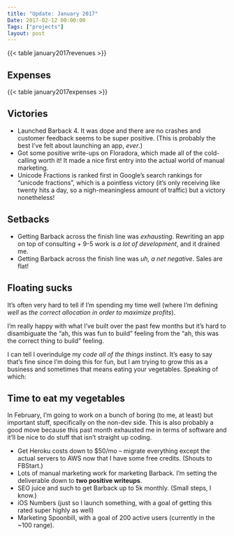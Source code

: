 ```yaml
---
title: "Update: January 2017"
Date: 2017-02-12 00:00:00
Tags: ["projects"]
layout: post
---
```


<p>{{&lt; table january2017revenues &gt;}}</p>


<h2 id="expenses">Expenses</h2>


<p>{{&lt; table january2017expenses &gt;}}</p>


<h2 id="victories">Victories</h2>


<ul>
<li>Launched Barback 4. It was dope and there are no crashes and customer feedback seems to be super positive.  (This is probably the best I’ve felt about launching an app, <em>ever</em>.)</li>
<li>Got some positive write-ups on Floradora, which made all of the cold-calling worth it!  It made a nice first entry into the actual world of manual marketing.</li>
<li>Unicode Fractions is ranked first in Google’s search rankings for “unicode fractions”, which is a pointless victory (it’s only receiving like twenty hits a day, so a nigh-meaningless amount of traffic) but a victory nonetheless!</li>
</ul>


<h2 id="setbacks">Setbacks</h2>


<ul>
<li>Getting Barback across the finish line was <em>exhausting</em>.  Rewriting an app on top of consulting + 9-5 work is <em>a lot of development</em>, and it drained me.</li>
<li>Getting Barback across the finish line was <em>uh, a net negative</em>. Sales are flat!</li>
</ul>


<h2 id="floating-sucks">Floating sucks</h2>


<p>It’s often very hard to tell if I’m spending my time well (where I’m defining <em>well</em> as <em>the correct allocation in order to maximize profits</em>).</p>


<p>I’m really happy with what I’ve built over the past few months but it’s hard to disambiguate the “ah, this was fun to build” feeling from the “ah, this was the correct thing to build” feeling.</p>


<p>I can tell I overindulge my <em>code all of the things</em> instinct.  It’s easy to say that’s fine since I’m doing this for fun, but I  am trying to grow this as a business and sometimes that means eating your vegetables.  Speaking of which:</p>


<h2 id="time-to-eat-my-vegetables">Time to eat my vegetables</h2>


<p>In February, I’m going to work on a bunch of boring (to me, at least) but important stuff, specifically on the non-dev side.  This is also probably a good move because this past month exhausted me in terms of software and it’ll be nice to do stuff that isn’t straight up coding.</p>


<ul>
<li>Get Heroku costs down to $50/mo – migrate everything except the actual servers to AWS now that I have some free credits.  (Shouts to FBStart.)</li>
<li>Lots of manual marketing work for marketing Barback.  I’m setting the deliverable down to <strong>two positive writeups</strong>.</li>
<li>SEO juice and such to get Barback up to 5k monthly.  (Small steps, I know.)</li>
<li>iOS Numbers (just so I launch something, with a goal of getting this rated super highly as well)</li>
<li>Marketing Spoonbill, with a goal of 200 active users (currently in the ~100 range).</li>
</ul>
	